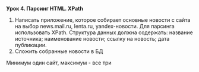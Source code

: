**Урок 4. Парсинг HTML. XPath**

1. Написать приложение, которое собирает основные новости с сайта на выбор news.mail.ru, lenta.ru, yandex-новости. Для парсинга использовать XPath. Структура данных должна содержать:
название источника;
наименование новости;
ссылку на новость;
дата публикации.
2. Сложить собранные новости в БД

Минимум один сайт, максимум - все три
